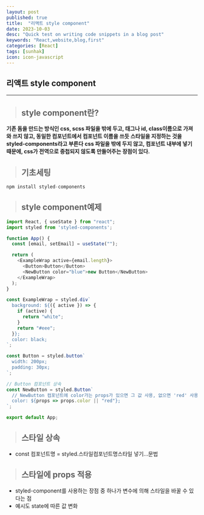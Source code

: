 ```yaml
---
layout: post
published: true
title:  "리액트 style component"
date: 2023-10-03
desc: "Quick test on writing code snippets in a blog post"
keywords: "React,website,blog,first"
categories: [React]
tags: [sunhak]
icon: icon-javascript
---
```


## <b>리액트 style component</b>
<hr>

> ## <b>style component란?</b>

<b>기존 돔을 만드는 방식인 css, scss 파일을 밖에 두고, 태그나 id, class이름으로 가져와 쓰지 않고, 동일한 컴포넌트에서 컴포넌트 이름을 쓰듯 스타일을 지정하는 것을 styled-components라고 부른다</b>
<b>css 파일을 밖에 두지 않고, 컴포넌트 내부에 넣기 때문에, css가 전역으로 중첩되지 않도록 만들어주는 장점이 있다.</b>

> ## <b>기초세팅</b>

```javascript
npm install styled-components
```


> ## <b>style component예제</b>

```javascript
import React, { useState } from "react";
import styled from 'styled-components';

function App() {
  const [email, setEmail] = useState("");

  return (
    <ExampleWrap active={email.length}>
      <Button>Button</Button>
      <NewButton color="blue">new Button</NewButton>
    </ExampleWrap>
  );
}

const ExampleWrap = styled.div`
  background: ${({ active }) => {
    if (active) {
      return "white";
    }
    return "#eee";
  }};
  color: black;
`;

const Button = styled.button`
  width: 200px;
  padding: 30px;
`;

// Button 컴포넌트 상속
const NewButton = styled.Button`
  // NewButton 컴포넌트에 color가는 props가 있으면 그 값 사용, 없으면 'red' 사용
  color: ${props => props.color || "red"};
`;

export default App;
```

> ## <b>스타일 상속</b>
- const 컴포넌트명 = styled.스타일컴포넌트명스타일 넣기...문법

> ## <b>스타일에 props 적용</b>

- styled-component를 사용하는 장점 중 하나가 변수에 의해 스타일을 바꿀 수 있다는 점
- 예시도 state에 따른 값 변화 